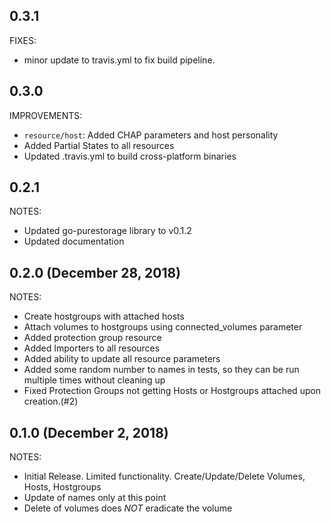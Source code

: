 ## 0.3.1

FIXES:

* minor update to travis.yml to fix build pipeline.

## 0.3.0

IMPROVEMENTS:

* `resource/host`: Added CHAP parameters and host personality
* Added Partial States to all resources
* Updated .travis.yml to build cross-platform binaries

## 0.2.1

NOTES:

* Updated go-purestorage library to v0.1.2
* Updated documentation

## 0.2.0 (December 28, 2018)

NOTES:

* Create hostgroups with attached hosts
* Attach volumes to hostgroups using connected_volumes parameter
* Added protection group resource
* Added Importers to all resources
* Added ability to update all resource parameters
* Added some random number to names in tests, so they can be run multiple times without cleaning up
* Fixed Protection Groups not getting Hosts or Hostgroups attached upon creation.(#2)

## 0.1.0 (December 2, 2018)

NOTES:

* Initial Release. Limited functionality. Create/Update/Delete Volumes, Hosts, Hostgroups
* Update of names only at this point
* Delete of volumes does *NOT* eradicate the volume
